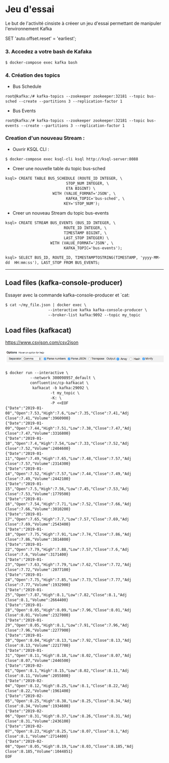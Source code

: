 # Jeu d'essai

Le but de l'activité cinsiste à créeer un jeu d'essai permettant de manipuler l'environnement Kafka


SET 'auto.offset.reset' = 'earliest';




### 3. Accedez a votre bash de Kafaka

```
$ docker-compose exec kafka bash 
```

### 4. Création des topics

* Bus Schedule

```
root@kafka:/# kafka-topics --zookeeper zookeeper:32181 --topic bus-sched --create --partitions 3 --replication-factor 1
```

* Bus Events

```
root@kafka:/# kafka-topics --zookeeper zookeeper:32181 --topic bus-events --create --partitions 3 --replication-factor 1
```




### Creation d'un nouveau Stream :

* Ouvrir KSQL CLI :

```
$ docker-compose exec ksql-cli ksql http://ksql-server:8088 
```


* Creer une nouvelle table du topic bus-sched

```
ksql> CREATE TABLE BUS_SCHEDULE (ROUTE_ID INTEGER, \
                           STOP_NUM INTEGER, \
                           ETA BIGINT) \
                     WITH (VALUE_FORMAT='JSON', \
                           KAFKA_TOPIC='bus-sched', \
                          KEY='STOP_NUM');
```


* Creer un nouveau Stream du topic bus-events

```
ksql> CREATE STREAM BUS_EVENTS (BUS_ID INTEGER, \
                          ROUTE_ID INTEGER, \
                          TIMESTAMP BIGINT, \
                          LAST_STOP INTEGER) \
                    WITH (VALUE_FORMAT='JSON', \
                          KAFKA_TOPIC='bus-events');
```

```
ksql> SELECT BUS_ID, ROUTE_ID, TIMESTAMPTOSTRING(TIMESTAMP, 'yyyy-MM-dd  HH:mm:ss'), LAST_STOP FROM BUS_EVENTS;
```


----------






## Load files (kafka-console-producer)
Essayer avec la commande kafka-console-producer et `cat:

```
$ cat ~/my_file.json | docker exec \
                   --interactive kafka kafka-console-producer \
                   --broker-list kafka:9092 --topic my_topic
```

## Load files (kafkacat)

https://www.csvjson.com/csv2json

![alt tag](./Minify.png)

```
$ docker run --interactive \
           --network 300098957_default \
           confluentinc/cp-kafkacat \
            kafkacat -b kafka:29092 \
                    -t my_topic \
                    -K: \
                    -P <<EOF
{"Date":"2019-01-08","Open":7.53,"High":7.6,"Low":7.35,"Close":7.41,"Adj Close":7.41,"Volume":3960900}
{"Date":"2019-01-09","Open":7.44,"High":7.51,"Low":7.38,"Close":7.47,"Adj Close":7.47,"Volume":3316800}
{"Date":"2019-01-10","Open":7.4,"High":7.54,"Low":7.33,"Close":7.52,"Adj Close":7.52,"Volume":2404600}
{"Date":"2019-01-11","Open":7.49,"High":7.65,"Low":7.48,"Close":7.57,"Adj Close":7.57,"Volume":2314300}
{"Date":"2019-01-14","Open":7.52,"High":7.57,"Low":7.44,"Close":7.49,"Adj Close":7.49,"Volume":2442100}
{"Date":"2019-01-15","Open":7.5,"High":7.56,"Low":7.45,"Close":7.53,"Adj Close":7.53,"Volume":1779500}
{"Date":"2019-01-16","Open":7.54,"High":7.71,"Low":7.52,"Close":7.66,"Adj Close":7.66,"Volume":3010200}
{"Date":"2019-01-17","Open":7.65,"High":7.7,"Low":7.57,"Close":7.69,"Adj Close":7.69,"Volume":2543400}
{"Date":"2019-01-18","Open":7.75,"High":7.91,"Low":7.74,"Close":7.86,"Adj Close":7.86,"Volume":3814800}
{"Date":"2019-01-22","Open":7.79,"High":7.88,"Low":7.57,"Close":7.6,"Adj Close":7.6,"Volume":3171400}
{"Date":"2019-01-23","Open":7.63,"High":7.79,"Low":7.62,"Close":7.72,"Adj Close":7.72,"Volume":2077100}
{"Date":"2019-01-24","Open":7.75,"High":7.85,"Low":7.73,"Close":7.77,"Adj Close":7.77,"Volume":1932900}
{"Date":"2019-01-25","Open":7.87,"High":8.1,"Low":7.82,"Close":8.1,"Adj Close":8.1,"Volume":2664400}
{"Date":"2019-01-28","Open":8.05,"High":8.09,"Low":7.96,"Close":8.01,"Adj Close":8.01,"Volume":2327000}
{"Date":"2019-01-29","Open":8.05,"High":8.1,"Low":7.91,"Close":7.96,"Adj Close":7.96,"Volume":2277900}
{"Date":"2019-01-30","Open":8.04,"High":8.13,"Low":7.92,"Close":8.13,"Adj Close":8.13,"Volume":2217700}
{"Date":"2019-01-31","Open":8.11,"High":8.18,"Low":8.02,"Close":8.07,"Adj Close":8.07,"Volume":2446500}
{"Date":"2019-02-01","Open":8.1,"High":8.15,"Low":8.02,"Close":8.11,"Adj Close":8.11,"Volume":2055800}
{"Date":"2019-02-04","Open":8.12,"High":8.25,"Low":8.1,"Close":8.22,"Adj Close":8.22,"Volume":1961400}
{"Date":"2019-02-05","Open":8.25,"High":8.38,"Low":8.25,"Close":8.34,"Adj Close":8.34,"Volume":1934600}
{"Date":"2019-02-06","Open":8.31,"High":8.37,"Low":8.26,"Close":8.31,"Adj Close":8.31,"Volume":2436100}
{"Date":"2019-02-07","Open":8.23,"High":8.25,"Low":8.07,"Close":8.1,"Adj Close":8.1,"Volume":2714400}
{"Date":"2019-02-08","Open":8.05,"High":8.19,"Low":8.03,"Close":8.185,"Adj Close":8.185,"Volume":1044851}
EOF

```

